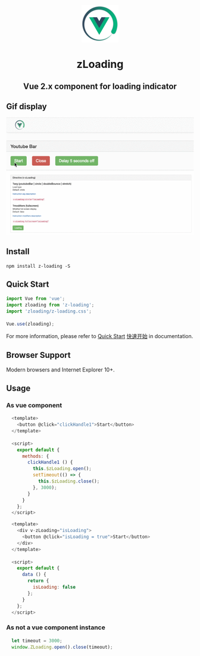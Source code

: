 <div  align="center">
  <img src="./examples/assets/img/logo.png" width = "100" height = "100" alt="zloading" align=center/>
  <h1>zLoading</h1>
  <h2>Vue 2.x component for loading indicator</h2>
</div>

## Gif display
<div  align="center">
  <img src="./examples/assets/gif/bar.gif" alt="zloading-gif" align=center/>

  <img src="./examples/assets/gif/loading.gif" alt="zloading-gif" align=center/>
</div>

## Install
```shell
npm install z-loading -S
```

## Quick Start
``` javascript
import Vue from 'vue';
import zloading from 'z-loading';
import 'zloading/z-loading.css';

Vue.use(zloading);

```

For more information, please refer to [Quick Start](https://vok123.github.io/zLoading/static/en) [快速开始](https://vok123.github.io/zLoading/static/cn) in documentation.

## Browser Support
Modern browsers and Internet Explorer 10+.

## Usage

### As vue component
``` javascript
  <template>
    <button @click="clickHandle1">Start</button>
  </template>

  <script>
    export default {
      methods: {
        clickHandle1 () {
          this.$zLoading.open();
          setTimeout(() => {
            this.$zLoading.close();
          }, 3000);
        }
      }
    };
  </script>

```

``` javascript
  <template>
    <div v-zLoading="isLoading">
      <button @click="isLoading = true">Start</button>
    </div>
  </template>

  <script>
    export default {
      data () {
        return {
          isLoading: false
        };
      }
    };
  </script>

```

### As not a vue component instance

``` javascript
  let timeout = 3000;
  window.ZLoading.open().close(timeout);
```

